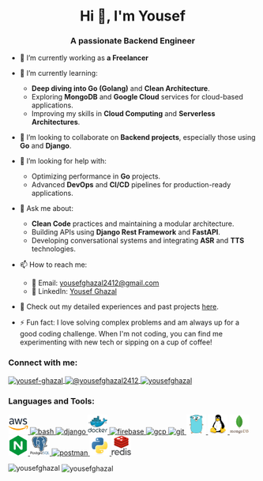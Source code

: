 <h1 align="center">Hi 👋, I'm Yousef</h1>
<h3 align="center">A passionate Backend Engineer</h3>

- 🔭 I’m currently working as **a Freelancer**
  
- 🌱 I’m currently learning:
  - **Deep diving into Go (Golang)** and **Clean Architecture**.
  - Exploring **MongoDB** and **Google Cloud** services for cloud-based applications.
  - Improving my skills in **Cloud Computing** and **Serverless Architectures**.

- 👯 I’m looking to collaborate on **Backend projects**, especially those using **Go** and **Django**.

- 🤝 I’m looking for help with:
  - Optimizing performance in **Go** projects.
  - Advanced **DevOps** and **CI/CD** pipelines for production-ready applications.

- 💬 Ask me about:
  - **Clean Code** practices and maintaining a modular architecture.
  - Building APIs using **Django Rest Framework** and **FastAPI**.
  - Developing conversational systems and integrating **ASR** and **TTS** technologies.

- 📫 How to reach me:
  - 📧 Email: [yousefghazal2412@gmail.com](mailto:yousefghazal2412@gmail.com)
  - 💼 LinkedIn: [Yousef Ghazal](https://www.linkedin.com/in/yousef-ghazal-819832251/)

- 📄 Check out my detailed experiences and past projects [here](https://drive.google.com/file/d/1ECWOVb0NI2BremCaaOZxKx8Pz0xko0ny/view?usp=drive_link).

- ⚡ Fun fact: I love solving complex problems and am always up for a good coding challenge. When I'm not coding, you can find me experimenting with new tech or sipping on a cup of coffee!

<h3 align="left">Connect with me:</h3>
<p align="left">
  <a href="https://linkedin.com/in/yousef-ghazal-819832251" target="blank">
    <img align="center" src="https://raw.githubusercontent.com/rahuldkjain/github-profile-readme-generator/master/src/images/icons/Social/linked-in-alt.svg" alt="yousef-ghazal" height="30" width="40" />
  </a>
  <a href="https://www.hackerrank.com/yousefghazal2412" target="blank">
    <img align="center" src="https://raw.githubusercontent.com/rahuldkjain/github-profile-readme-generator/master/src/images/icons/Social/hackerrank.svg" alt="@yousefghazal2412" height="30" width="40" />
  </a>
  <a href="https://www.leetcode.com/yousefghazal" target="blank">
    <img align="center" src="https://raw.githubusercontent.com/rahuldkjain/github-profile-readme-generator/master/src/images/icons/Social/leet-code.svg" alt="yousefghazal" height="30" width="40" />
  </a>
</p>

<h3 align="left">Languages and Tools:</h3>
<p align="left">
  <a href="https://aws.amazon.com" target="_blank" rel="noreferrer">
    <img src="https://raw.githubusercontent.com/devicons/devicon/master/icons/amazonwebservices/amazonwebservices-original-wordmark.svg" alt="aws" width="40" height="40"/>
  </a>
  <a href="https://www.gnu.org/software/bash/" target="_blank" rel="noreferrer">
    <img src="https://www.vectorlogo.zone/logos/gnu_bash/gnu_bash-icon.svg" alt="bash" width="40" height="40"/>
  </a>
  <a href="https://www.djangoproject.com/" target="_blank" rel="noreferrer">
    <img src="https://cdn.worldvectorlogo.com/logos/django.svg" alt="django" width="40" height="40"/>
  </a>
  <a href="https://www.docker.com/" target="_blank" rel="noreferrer">
    <img src="https://raw.githubusercontent.com/devicons/devicon/master/icons/docker/docker-original-wordmark.svg" alt="docker" width="40" height="40"/>
  </a>
  <a href="https://firebase.google.com/" target="_blank" rel="noreferrer">
    <img src="https://www.vectorlogo.zone/logos/firebase/firebase-icon.svg" alt="firebase" width="40" height="40"/>
  </a>
  <a href="https://cloud.google.com" target="_blank" rel="noreferrer">
    <img src="https://www.vectorlogo.zone/logos/google_cloud/google_cloud-icon.svg" alt="gcp" width="40" height="40"/>
  </a>
  <a href="https://git-scm.com/" target="_blank" rel="noreferrer">
    <img src="https://www.vectorlogo.zone/logos/git-scm/git-scm-icon.svg" alt="git" width="40" height="40"/>
  </a>
  <a href="https://golang.org" target="_blank" rel="noreferrer">
    <img src="https://raw.githubusercontent.com/devicons/devicon/master/icons/go/go-original.svg" alt="go" width="40" height="40"/>
  </a>


  <a href="https://www.linux.org/" target="_blank" rel="noreferrer">
    <img src="https://raw.githubusercontent.com/devicons/devicon/master/icons/linux/linux-original.svg" alt="linux" width="40" height="40"/>
  </a>
  <a href="https://www.mongodb.com/" target="_blank" rel="noreferrer">
    <img src="https://raw.githubusercontent.com/devicons/devicon/master/icons/mongodb/mongodb-original-wordmark.svg" alt="mongodb" width="40" height="40"/>
  </a>
  <a href="https://www.nginx.com" target="_blank" rel="noreferrer">
    <img src="https://raw.githubusercontent.com/devicons/devicon/master/icons/nginx/nginx-original.svg" alt="nginx" width="40" height="40"/>
  </a>
  <a href="https://www.postgresql.org" target="_blank" rel="noreferrer">
    <img src="https://raw.githubusercontent.com/devicons/devicon/master/icons/postgresql/postgresql-original-wordmark.svg" alt="postgresql" width="40" height="40"/>
  </a>
  <a href="https://postman.com" target="_blank" rel="noreferrer">
    <img src="https://www.vectorlogo.zone/logos/getpostman/getpostman-icon.svg" alt="postman" width="40" height="40"/>
  </a>
  <a href="https://www.python.org" target="_blank" rel="noreferrer">
    <img src="https://raw.githubusercontent.com/devicons/devicon/master/icons/python/python-original.svg" alt="python" width="40" height="40"/>
  </a>

  <a href="https://redis.io" target="_blank" rel="noreferrer">
    <img src="https://raw.githubusercontent.com/devicons/devicon/master/icons/redis/redis-original-wordmark.svg" alt="redis" width="40" height="40"/>
  </a>

</p>

<p><img align="left" src="https://github-readme-stats.vercel.app/api/top-langs?username=yousefghazal&show_icons=true&locale=en&layout=compact" alt="yousefghazal" /></p>

<p>&nbsp;<img align="center" src="https://github-readme-stats.vercel.app/api?username=yousefghazal&show_icons=true&locale=en" alt="yousefghazal" /></p>
